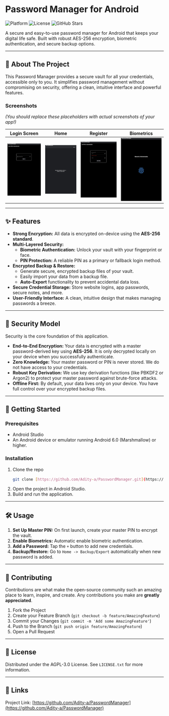 # Password Manager for Android

![Platform](https://img.shields.io/badge/platform-Android-brightgreen)
![License](https://img.shields.io/badge/license-MIT-blue)
![GitHub Stars](https://img.shields.io/github/stars/Adity-a/PasswordManager?style=social)

A secure and easy-to-use password manager for Android that keeps your digital life safe. Built with robust AES-256 encryption, biometric authentication, and secure backup options.

---

## 🌟 About The Project

This Password Manager provides a secure vault for all your credentials, accessible only to you. It simplifies password management without compromising on security, offering a clean, intuitive interface and powerful features.

### Screenshots

*(You should replace these placeholders with actual screenshots of your app!)*

| Login Screen | Home | Register | Biometrics |
| :---: | :---: | :---: | :---: |
| ![App Screenshot 1](https://github.com/Adity-a/PasswordManager/raw/main/Screenshots/login.jpg) | ![App Screenshot 2](https://github.com/Adity-a/PasswordManager/raw/main/Screenshots/home.jpg) | ![App Screenshot 3](https://github.com/Adity-a/PasswordManager/raw/main/Screenshots/register.jpg) | ![App Screenshot 4](https://github.com/Adity-a/PasswordManager/raw/main/Screenshots/biometrics.jpg) |

---

## ✨ Features

* **Strong Encryption:** All data is encrypted on-device using the **AES-256 standard**.
* **Multi-Layered Security:**
    * **Biometric Authentication:** Unlock your vault with your fingerprint or face.
    * **PIN Protection:** A reliable PIN as a primary or fallback login method.
* **Encrypted Backup & Restore:**
    * Generate secure, encrypted backup files of your vault.
    * Easily import your data from a backup file.
    * **Auto-Export** functionality to prevent accidental data loss.
* **Secure Credential Storage:** Store website logins, app passwords, secure notes, and more.
* **User-Friendly Interface:** A clean, intuitive design that makes managing passwords a breeze.

---

## 🔐 Security Model

Security is the core foundation of this application.

* **End-to-End Encryption:** Your data is encrypted with a master password-derived key using **AES-256**. It is only decrypted locally on your device when you successfully authenticate.
* **Zero Knowledge:** Your master password or PIN is never stored. We do not have access to your credentials.
* **Robust Key Derivation:** We use key derivation functions (like PBKDF2 or Argon2) to protect your master password against brute-force attacks.
* **Offline First:** By default, your data lives only on your device. You have full control over your encrypted backup files.

---

## 🚀 Getting Started

### Prerequisites

* Android Studio
* An Android device or emulator running Android 6.0 (Marshmallow) or higher.

### Installation

1.  Clone the repo
    ```sh
    git clone [https://github.com/Adity-a/PasswordManager.git](https://github.com/Adity-a/PasswordManager.git)
    ```
2.  Open the project in Android Studio.
3.  Build and run the application.

---

## 🛠️ Usage

1.  **Set Up Master PIN:** On first launch, create your master PIN to encrypt the vault.
2.  **Enable Biometrics:** Automatic enable biometric authentication.
3.  **Add a Password:** Tap the `+` button to add new credentials.
4.  **Backup/Restore:** Go to `Home -> Backup/Export` automatically when new password is added.

---

## 🤝 Contributing

Contributions are what make the open-source community such an amazing place to learn, inspire, and create. Any contributions you make are **greatly appreciated**.

1.  Fork the Project
2.  Create your Feature Branch (`git checkout -b feature/AmazingFeature`)
3.  Commit your Changes (`git commit -m 'Add some AmazingFeature'`)
4.  Push to the Branch (`git push origin feature/AmazingFeature`)
5.  Open a Pull Request

---

## 📄 License

Distributed under the AGPL-3.0 License. See `LICENSE.txt` for more information.

---

## 📧 Links

Project Link: [https://github.com/Adity-a/PasswordManager](https://github.com/Adity-a/PasswordManager)
